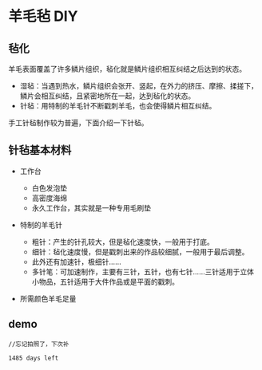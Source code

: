 # 羊毛毡 DIY

## 毡化

羊毛表面覆盖了许多鳞片组织，毡化就是鳞片组织相互纠结之后达到的状态。

* 湿毡：当遇到热水，鳞片组织会张开、竖起，在外力的挤压、摩擦、揉搓下，鳞片会相互纠结，且紧密地所在一起，达到毡化的状态。
* 针毡：用特制的羊毛针不断戳刺羊毛，也会使得鳞片相互纠结。

手工针毡制作较为普遍，下面介绍一下针毡。

## 针毡基本材料

* 工作台
    * 白色发泡垫
    * 高密度海绵
    * 永久工作台，其实就是一种专用毛刷垫

* 特制的羊毛针
    * 粗针：产生的针孔较大，但是毡化速度快，一般用于打底。
    * 细针：毡化速度慢，但是戳刺出来的作品较细腻，一般用于最后调整。
    * 此外还有加速针，极细针……
    * 多针笔：可加速制作，主要有三针，五针，也有七针……三针适用于立体小物品，五针适用于大件作品或是平面的戳刺。

* 所需颜色羊毛足量

## demo
```
//忘记拍照了，下次补
```


`1485 days left`

